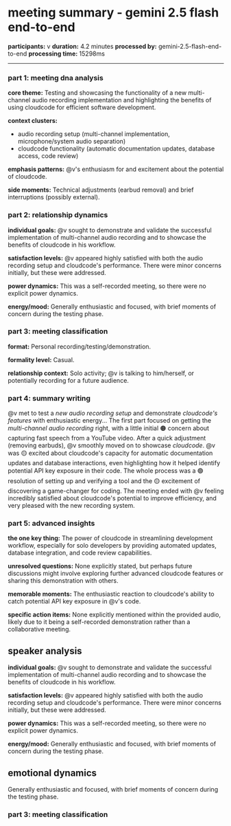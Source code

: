# meeting summary - gemini 2.5 flash end-to-end

**participants:** v
**duration:** 4.2 minutes
**processed by:** gemini-2.5-flash-end-to-end
**processing time:** 15298ms

---

### part 1: meeting dna analysis

**core theme:**  Testing and showcasing the functionality of a new multi-channel audio recording implementation and highlighting the benefits of using cloudcode for efficient software development.

**context clusters:** 
- audio recording setup (multi-channel implementation, microphone/system audio separation)
- cloudcode functionality (automatic documentation updates, database access, code review)

**emphasis patterns:** @v's enthusiasm for and excitement about the potential of cloudcode.

**side moments:**  Technical adjustments (earbud removal) and brief interruptions (possibly external).

### part 2: relationship dynamics

**individual goals:** @v sought to demonstrate and validate the successful implementation of multi-channel audio recording and to showcase the benefits of cloudcode in his workflow.

**satisfaction levels:**  @v appeared highly satisfied with both the audio recording setup and cloudcode's performance. There were minor concerns initially, but these were addressed.

**power dynamics:** This was a self-recorded meeting, so there were no explicit power dynamics.

**energy/mood:**  Generally enthusiastic and focused, with brief moments of concern during the testing phase.

### part 3: meeting classification

**format:** Personal recording/testing/demonstration.

**formality level:**  Casual.

**relationship context:**  Solo activity; @v is talking to him/herself, or potentially recording for a future audience.

### part 4: summary writing

@v met to test a _new audio recording setup_ and demonstrate _cloudcode's features_ with enthusiastic energy...  The first part focused on getting the _multi-channel audio recording_ right, with a little initial 🟠 concern about capturing fast speech from a YouTube video. After a quick adjustment (removing earbuds),  @v smoothly moved on to showcase _cloudcode_.  @v was 🟡 excited about cloudcode's capacity for automatic documentation updates and database interactions, even highlighting how it helped identify potential API key exposure in their code.  The whole process was a 🟢 resolution of setting up and verifying a tool and the 🟡 excitement of discovering a game-changer for coding.  The meeting ended with @v feeling incredibly satisfied about cloudcode's potential to improve efficiency, and very pleased with the new recording system.

### part 5: advanced insights

**the one key thing:** The power of cloudcode in streamlining development workflow, especially for solo developers by providing automated updates, database integration, and code review capabilities.

**unresolved questions:** None explicitly stated, but perhaps future discussions might involve exploring further advanced cloudcode features or sharing this demonstration with others.

**memorable moments:** The enthusiastic reaction to cloudcode's ability to catch potential API key exposure in @v's code.

**specific action items:** None explicitly mentioned within the provided audio, likely due to it being a self-recorded demonstration rather than a collaborative meeting.

## speaker analysis
**individual goals:** @v sought to demonstrate and validate the successful implementation of multi-channel audio recording and to showcase the benefits of cloudcode in his workflow.

**satisfaction levels:**  @v appeared highly satisfied with both the audio recording setup and cloudcode's performance. There were minor concerns initially, but these were addressed.

**power dynamics:** This was a self-recorded meeting, so there were no explicit power dynamics.

**energy/mood:**  Generally enthusiastic and focused, with brief moments of concern during the testing phase.

## emotional dynamics
Generally enthusiastic and focused, with brief moments of concern during the testing phase.

### part 3: meeting classification